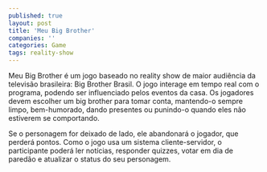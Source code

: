 ```yaml
---
published: true
layout: post
title: 'Meu Big Brother'
companies: ''
categories: Game
tags: reality-show
---
```

Meu Big Brother &eacute; um jogo baseado no reality show de maior audi&ecirc;ncia da televis&atilde;o brasileira: Big Brother Brasil. O jogo interage em tempo real com o programa, podendo ser influenciado pelos eventos da casa. Os jogadores devem escolher um big brother para tomar conta, mantendo-o sempre limpo, bem-humorado, dando presentes ou punindo-o quando eles n&atilde;o estiverem se comportando.







Se o personagem for deixado de lado, ele abandonar&aacute; o jogador, que perder&aacute; pontos. Como o jogo usa um sistema cliente-servidor, o participante poder&aacute; ler not&iacute;cias, responder quizzes, votar em dia de pared&atilde;o e atualizar o status do seu personagem.





